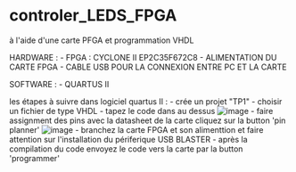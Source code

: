 # controler_LEDS_FPGA
à l'aide d'une carte PFGA et programmation VHDL 

HARDWARE : 
         - FPGA : CYCLONE II EP2C35F672C8
         - ALIMENTATION DU CARTE FPGA 
         - CABLE USB POUR LA CONNEXION ENTRE PC ET LA CARTE 
         


SOFTWARE : 
     - QUARTUS II 
     
 les étapes à suivre dans logiciel quartus II : 
       - crée un projet "TP1" 
       - choisir un fichier de type VHDL 
       - tapez le code dans au dessus 
![image](https://user-images.githubusercontent.com/80831555/114543363-9f5a3680-9c48-11eb-8c44-e2e14047c043.png)
       - faire assignment des pins avec la datasheet de la carte cliquez sur la button 'pin planner'
 ![image](https://user-images.githubusercontent.com/80831555/114543659-024bcd80-9c49-11eb-8826-967f72d85fdb.png)
       - branchez la carte FPGA et son  alimenttion et faire attention sur l'installation du périferique USB BLASTER 
       -  après la compilation du code envoyez le code vers la carte par la button 'programmer'   

       
